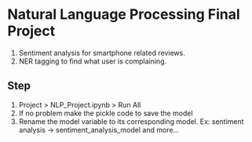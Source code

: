 # Natural Language Processing Final Project
1. Sentiment analysis for smartphone related reviews.
2. NER tagging to find what user is complaining.

## Step
1. Project > NLP_Project.ipynb > Run All
2. If no problem make the pickle code to save the model
3. Rename the model variable to its corresponding model. Ex: sentiment analysis -> sentiment_analysis_model and more...
